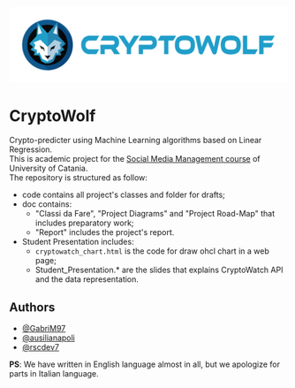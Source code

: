 <p align="center"><img src="/logo/logotype-horizontal.png"></p>

# CryptoWolf
Crypto-predicter using Machine Learning algorithms based on Linear Regression.  
This is academic project for the [Social Media Management course](http://www.dmi.unict.it/farinella/SMM/) of University of Catania.  
The repository is structured as follow:  
- code contains all project's classes and folder for drafts;  
- doc contains:  
	* "Classi da Fare", "Project Diagrams" and "Project Road-Map" that includes preparatory work;  
	* "Report" includes the project's report.
- Student Presentation includes:
	* `cryptowatch_chart.html` is the code for draw ohcl chart in a web page;  
	* Student_Presentation.* are the slides that explains CryptoWatch API and the data representation.  

Authors
--------
- [@GabriM97](https://github.com/GabriM97)  
- [@ausilianapoli](https://github.com/ausilianapoli)  
- [@rscdev7](https://github.com/rscdev7)  


**PS**: We have written in English language almost in all, but we apologize for parts in Italian language.  

